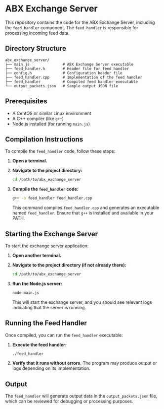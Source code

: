 # ABX Exchange Server

This repository contains the code for the ABX Exchange Server, including the `feed_handler` component. The `feed_handler` is responsible for processing incoming feed data.

## Directory Structure

```
abx_exchange_server/
├── main.js               # ABX Exchange Server executable
├── feed_handler.h        # Header file for feed handler
├── config.h              # Configuration header file
├── feed_handler.cpp      # Implementation of the feed handler
├── feed_handler          # Compiled feed handler executable
└── output_packets.json   # Sample output JSON file
```

## Prerequisites

- A CentOS or similar Linux environment
- A C++ compiler (like `g++`)
- Node.js installed (for running `main.js`)

## Compilation Instructions

To compile the `feed_handler` code, follow these steps:

1. **Open a terminal.**

2. **Navigate to the project directory:**
   ```bash
   cd /path/to/abx_exchange_server
   ```

3. **Compile the `feed_handler` code:**
   ```bash
   g++ -o feed_handler feed_handler.cpp
   ```

   This command compiles `feed_handler.cpp` and generates an executable named `feed_handler`. Ensure that `g++` is installed and available in your PATH.

## Starting the Exchange Server

To start the exchange server application:

1. **Open another terminal.**

2. **Navigate to the project directory (if not already there):**
   ```bash
   cd /path/to/abx_exchange_server
   ```

3. **Run the Node.js server:**
   ```bash
   node main.js
   ```

   This will start the exchange server, and you should see relevant logs indicating that the server is running.


## Running the Feed Handler

Once compiled, you can run the `feed_handler` executable:

1. **Execute the feed handler:**
   ```bash
   ./feed_handler
   ```

2. **Verify that it runs without errors.** The program may produce output or logs depending on its implementation.

## Output

The `feed_handler` will generate output data in the `output_packets.json` file, which can be reviewed for debugging or processing purposes.
